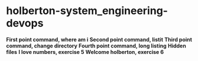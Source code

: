 # holberton-system_engineering-devops
**First point command, where am i**
**Second point command, listit**
**Third point command, change directory**
**Fourth point command, long listing**
**Hidden files**
**I love numbers, exercise 5**
**Welcome holberton, exercise 6**